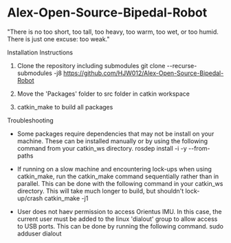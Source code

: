 # Alex-Open-Source-Bipedal-Robot
"There is no too short, too tall, too heavy, too warm, too wet, or too humid. There is just one excuse: too weak."

Installation Instructions
1. Clone the repository including submodules
    git clone --recurse-submodules -j8 https://github.com/HJW012/Alex-Open-Source-Bipedal-Robot

2. Move the 'Packages' folder to src folder in catkin workspace

3. catkin_make to build all packages

Troubleshooting
- Some packages require dependencies that may not be install on your machine. These can be installed manually or by using the following command from your catkin_ws directory.
    rosdep install -i -y --from-paths <PATH TO PACKAGE>

- If running on a slow machine and encountering lock-ups when using catkin_make, run the catkin_make command sequentially rather than in parallel. This can be done with the following command in your catkin_ws directory. This will take much longer to build, but shouldn't lock-up/crash
    catkin_make -j1

- User does not haev permission to access Orientus IMU. In this case, the current user must be added to the linux 'dialout' group to allow access to USB ports. This can be done by running the following command.
    sudo adduser <USERNAME> dialout